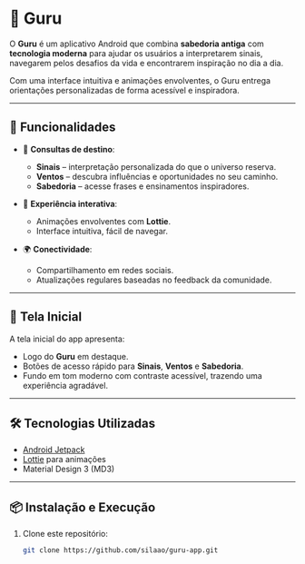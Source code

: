# 📱 Guru

O **Guru** é um aplicativo Android que combina **sabedoria antiga** com **tecnologia moderna** para ajudar os usuários a interpretarem sinais, navegarem pelos desafios da vida e encontrarem inspiração no dia a dia.  

Com uma interface intuitiva e animações envolventes, o Guru entrega orientações personalizadas de forma acessível e inspiradora.

---

## 🚀 Funcionalidades

- 🔮 **Consultas de destino**:
  - **Sinais** – interpretação personalizada do que o universo reserva.
  - **Ventos** – descubra influências e oportunidades no seu caminho.
  - **Sabedoria** – acesse frases e ensinamentos inspiradores.  

- 🎨 **Experiência interativa**:
  - Animações envolventes com **Lottie**.
  - Interface intuitiva, fácil de navegar.

- 🌍 **Conectividade**:
  - Compartilhamento em redes sociais.
  - Atualizações regulares baseadas no feedback da comunidade.

---

## 📸 Tela Inicial

A tela inicial do app apresenta:
- Logo do **Guru** em destaque.  
- Botões de acesso rápido para **Sinais**, **Ventos** e **Sabedoria**.  
- Fundo em tom moderno com contraste acessível, trazendo uma experiência agradável.  

---

## 🛠️ Tecnologias Utilizadas

- [Android Jetpack](https://developer.android.com/jetpack)  
- [Lottie](https://airbnb.design/lottie/) para animações  
- Material Design 3 (MD3)  

---

## 📦 Instalação e Execução

1. Clone este repositório:
   ```bash
   git clone https://github.com/silaao/guru-app.git

